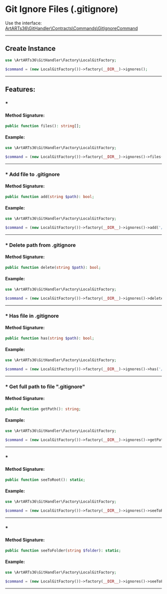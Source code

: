# Git Ignore Files (.gitignore)

Use the interface: [ArtARTs36\GitHandler\Contracts\Commands\GitIgnoreCommand](/Users/artem/PhpstormProjects/artarts36/libraries/git/src/Contracts/Commands/GitIgnoreCommand.php)

---

## Create Instance

```php
use \ArtARTs36\GitHandler\Factory\LocalGitFactory;

$command = (new LocalGitFactory())->factory(__DIR__)->ignores();
```

---

## Features:

### * 

#### Method Signature:

```php
public function files(): string[];
```

#### Example:

```php
use \ArtARTs36\GitHandler\Factory\LocalGitFactory;

$command = (new LocalGitFactory())->factory(__DIR__)->ignores()->files();
```

---
### * Add file to .gitignore

#### Method Signature:

```php
public function add(string $path): bool;
```

#### Example:

```php
use \ArtARTs36\GitHandler\Factory\LocalGitFactory;

$command = (new LocalGitFactory())->factory(__DIR__)->ignores()->add('/path/to/file');
```

---
### * Delete path from .gitignore

#### Method Signature:

```php
public function delete(string $path): bool;
```

#### Example:

```php
use \ArtARTs36\GitHandler\Factory\LocalGitFactory;

$command = (new LocalGitFactory())->factory(__DIR__)->ignores()->delete('/path/to/file');
```

---
### * Has file in .gitignore

#### Method Signature:

```php
public function has(string $path): bool;
```

#### Example:

```php
use \ArtARTs36\GitHandler\Factory\LocalGitFactory;

$command = (new LocalGitFactory())->factory(__DIR__)->ignores()->has('/path/to/file');
```

---
### * Get full path to file ".gitignore"

#### Method Signature:

```php
public function getPath(): string;
```

#### Example:

```php
use \ArtARTs36\GitHandler\Factory\LocalGitFactory;

$command = (new LocalGitFactory())->factory(__DIR__)->ignores()->getPath();
```

---
### * 

#### Method Signature:

```php
public function seeToRoot(): static;
```

#### Example:

```php
use \ArtARTs36\GitHandler\Factory\LocalGitFactory;

$command = (new LocalGitFactory())->factory(__DIR__)->ignores()->seeToRoot();
```

---
### * 

#### Method Signature:

```php
public function seeToFolder(string $folder): static;
```

#### Example:

```php
use \ArtARTs36\GitHandler\Factory\LocalGitFactory;

$command = (new LocalGitFactory())->factory(__DIR__)->ignores()->seeToFolder('folder-test');
```

---
